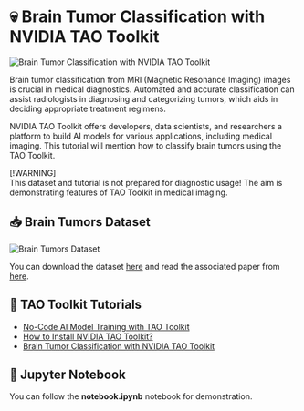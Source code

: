 # :skull: Brain Tumor Classification with NVIDIA TAO Toolkit

![Brain Tumor Classification with NVIDIA TAO Toolkit](https://pymed.ai/wp-content/uploads/2023/08/brain-tumor-classification-tao-toolkit.png)

Brain tumor classification from MRI (Magnetic Resonance Imaging) images is crucial in medical diagnostics. Automated and accurate classification can assist radiologists in diagnosing and categorizing tumors, which aids in deciding appropriate treatment regimens. 

NVIDIA TAO Toolkit offers developers, data scientists, and researchers a platform to build AI models for various applications, including medical imaging. This tutorial will mention how to classify brain tumors using the TAO Toolkit.

[!WARNING]  
This dataset and tutorial is not prepared for diagnostic usage! The aim is demonstrating features of TAO Toolkit in medical imaging.

## :inbox_tray: Brain Tumors Dataset
![Brain Tumors Dataset](https://pymed.ai/wp-content/uploads/2023/08/brain-tumor-classification.png)

You can download the dataset [here](https://github.com/SartajBhuvaji/Brain-Tumor-Classification-DataSet/) and read the associated paper from [here](https://github.com/SartajBhuvaji/Brain-Tumor-Classification-Using-Deep-Learning-Algorithms).

## :school_satchel: TAO Toolkit Tutorials
- [No-Code AI Model Training with TAO Toolkit](https://pymed.ai/no-code-ai-model-training-with-tao-toolkit/)
- [How to Install NVIDIA TAO Toolkit?](https://pymed.ai/how-to-install-nvidia-tao-toolkit/)
- [Brain Tumor Classification with NVIDIA TAO Toolkit](https://pymed.ai/brain-tumor-classification-with-nvidia-tao-toolkit/)

## :snake: Jupyter Notebook

You can follow the **notebook.ipynb** notebook for demonstration.